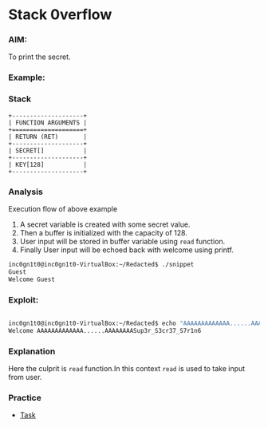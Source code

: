 # Stack 0verflow

### AIM:
To print the secret.

### Example:

<script src="https://gist.github.com/n41n4/496691de46d5202aec5585a722763ffa.js?file=snippet.c"></script>

### Stack

```
+--------------------+
| FUNCTION ARGUMENTS |
+====================+
| RETURN (RET)       |
+--------------------+
| SECRET[]           |
+--------------------+
| KEY[128]           |
+--------------------+ 
```

### Analysis
Execution flow of above example
1. A secret variable is created with some secret value.
2. Then a buffer is initialized with the capacity of 128.
3. User input will be stored in buffer variable using `read` function.
3. Finally User input will be echoed back with welcome using printf.



```bash
inc0gn1t0@inc0gn1t0-VirtualBox:~/Redacted$ ./snippet 
Guest
Welcome Guest
```

### Exploit:


```bash

inc0gn1t0@inc0gn1t0-VirtualBox:~/Redacted$ echo "AAAAAAAAAAAAA......AAAAAAAA" | ./secret 
Welcome AAAAAAAAAAAAA......AAAAAAAASup3r_S3cr37_S7r1n6

```

### Explanation
Here the culprit is `read` function.In this context `read` is used to take input from user.


### Practice
- [Task](Practice-1.html)
